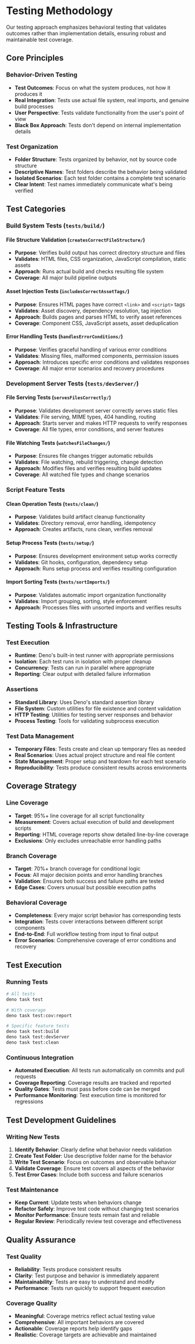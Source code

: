 # Testing Methodology

Our testing approach emphasizes behavioral testing that validates outcomes rather than implementation details, ensuring robust and maintainable test coverage.

## Core Principles

### Behavior-Driven Testing
- **Test Outcomes**: Focus on what the system produces, not how it produces it
- **Real Integration**: Tests use actual file system, real imports, and genuine build processes
- **User Perspective**: Tests validate functionality from the user's point of view
- **Black Box Approach**: Tests don't depend on internal implementation details

### Test Organization
- **Folder Structure**: Tests organized by behavior, not by source code structure
- **Descriptive Names**: Test folders describe the behavior being validated
- **Isolated Scenarios**: Each test folder contains a complete test scenario
- **Clear Intent**: Test names immediately communicate what's being verified

## Test Categories

### Build System Tests (`tests/build/`)

#### File Structure Validation (`createsCorrectFileStructure/`)
- **Purpose**: Verifies build output has correct directory structure and files
- **Validates**: HTML files, CSS organization, JavaScript compilation, static assets
- **Approach**: Runs actual build and checks resulting file system
- **Coverage**: All major build pipeline outputs

#### Asset Injection Tests (`includesCorrectAssetTags/`)
- **Purpose**: Ensures HTML pages have correct `<link>` and `<script>` tags
- **Validates**: Asset discovery, dependency resolution, tag injection
- **Approach**: Builds pages and parses HTML to verify asset references
- **Coverage**: Component CSS, JavaScript assets, asset deduplication

#### Error Handling Tests (`handlesErrorConditions/`)
- **Purpose**: Verifies graceful handling of various error conditions
- **Validates**: Missing files, malformed components, permission issues
- **Approach**: Introduces specific error conditions and validates responses
- **Coverage**: All major error scenarios and recovery procedures

### Development Server Tests (`tests/devServer/`)

#### File Serving Tests (`servesFilesCorrectly/`)
- **Purpose**: Validates development server correctly serves static files
- **Validates**: File serving, MIME types, 404 handling, routing
- **Approach**: Starts server and makes HTTP requests to verify responses
- **Coverage**: All file types, error conditions, and server features

#### File Watching Tests (`watchesFileChanges/`)
- **Purpose**: Ensures file changes trigger automatic rebuilds
- **Validates**: File watching, rebuild triggering, change detection
- **Approach**: Modifies files and verifies resulting build updates
- **Coverage**: All watched file types and change scenarios

### Script Feature Tests

#### Clean Operation Tests (`tests/clean/`)
- **Purpose**: Validates build artifact cleanup functionality
- **Validates**: Directory removal, error handling, idempotency
- **Approach**: Creates artifacts, runs clean, verifies removal

#### Setup Process Tests (`tests/setup/`)
- **Purpose**: Ensures development environment setup works correctly
- **Validates**: Git hooks, configuration, dependency setup
- **Approach**: Runs setup process and verifies resulting configuration

#### Import Sorting Tests (`tests/sortImports/`)
- **Purpose**: Validates automatic import organization functionality
- **Validates**: Import grouping, sorting, style enforcement
- **Approach**: Processes files with unsorted imports and verifies results

## Testing Tools & Infrastructure

### Test Execution
- **Runtime**: Deno's built-in test runner with appropriate permissions
- **Isolation**: Each test runs in isolation with proper cleanup
- **Concurrency**: Tests can run in parallel where appropriate
- **Reporting**: Clear output with detailed failure information

### Assertions
- **Standard Library**: Uses Deno's standard assertion library
- **File System**: Custom utilities for file existence and content validation
- **HTTP Testing**: Utilities for testing server responses and behavior
- **Process Testing**: Tools for validating subprocess execution

### Test Data Management
- **Temporary Files**: Tests create and clean up temporary files as needed
- **Real Scenarios**: Uses actual project structure and real file content
- **State Management**: Proper setup and teardown for each test scenario
- **Reproducibility**: Tests produce consistent results across environments

## Coverage Strategy

### Line Coverage
- **Target**: 95%+ line coverage for all script functionality
- **Measurement**: Covers actual execution of build and development scripts
- **Reporting**: HTML coverage reports show detailed line-by-line coverage
- **Exclusions**: Only excludes unreachable error handling paths

### Branch Coverage
- **Target**: 70%+ branch coverage for conditional logic
- **Focus**: All major decision points and error handling branches
- **Validation**: Ensures both success and failure paths are tested
- **Edge Cases**: Covers unusual but possible execution paths

### Behavioral Coverage
- **Completeness**: Every major script behavior has corresponding tests
- **Integration**: Tests cover interactions between different script components
- **End-to-End**: Full workflow testing from input to final output
- **Error Scenarios**: Comprehensive coverage of error conditions and recovery

## Test Execution

### Running Tests
```bash
# All tests
deno task test

# With coverage
deno task test:cov:report

# Specific feature tests
deno task test:build
deno task test:devServer
deno task test:clean
```

### Continuous Integration
- **Automated Execution**: All tests run automatically on commits and pull requests
- **Coverage Reporting**: Coverage results are tracked and reported
- **Quality Gates**: Tests must pass before code can be merged
- **Performance Monitoring**: Test execution time is monitored for regressions

## Test Development Guidelines

### Writing New Tests
1. **Identify Behavior**: Clearly define what behavior needs validation
2. **Create Test Folder**: Use descriptive folder name for the behavior
3. **Write Test Scenario**: Focus on outcomes and observable behavior
4. **Validate Coverage**: Ensure test covers all aspects of the behavior
5. **Test Error Cases**: Include both success and failure scenarios

### Test Maintenance
- **Keep Current**: Update tests when behaviors change
- **Refactor Safely**: Improve test code without changing test scenarios
- **Monitor Performance**: Ensure tests remain fast and reliable
- **Regular Review**: Periodically review test coverage and effectiveness

## Quality Assurance

### Test Quality
- **Reliability**: Tests produce consistent results
- **Clarity**: Test purpose and behavior is immediately apparent
- **Maintainability**: Tests are easy to understand and modify
- **Performance**: Tests run quickly to support frequent execution

### Coverage Quality
- **Meaningful**: Coverage metrics reflect actual testing value
- **Comprehensive**: All important behaviors are covered
- **Actionable**: Coverage reports help identify gaps
- **Realistic**: Coverage targets are achievable and maintained
